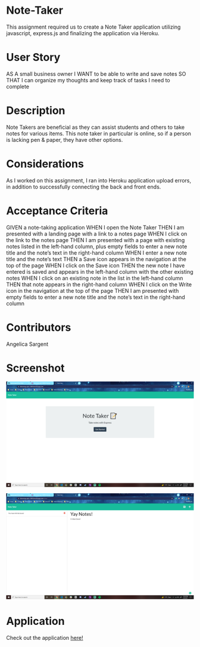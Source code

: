# Note-Taker

This assignment required us to create a Note Taker application utilizing javascript, express.js and finalizing the application via Heroku.

# User Story

AS A small business owner
I WANT to be able to write and save notes
SO THAT I can organize my thoughts and keep track of tasks I need to complete

# Description

Note Takers are beneficial as they can assist students and others to take notes for various items. This note taker in particular is online, so if a person is lacking pen & paper, they have other options.

# Considerations

As I worked on this assignment, I ran into Heroku application upload errors, in addition to successfully connecting the back and front ends.

# Acceptance Criteria

GIVEN a note-taking application
WHEN I open the Note Taker
THEN I am presented with a landing page with a link to a notes page
WHEN I click on the link to the notes page
THEN I am presented with a page with existing notes listed in the left-hand column, plus empty fields to enter a new note title and the note’s text in the right-hand column
WHEN I enter a new note title and the note’s text
THEN a Save icon appears in the navigation at the top of the page
WHEN I click on the Save icon
THEN the new note I have entered is saved and appears in the left-hand column with the other existing notes
WHEN I click on an existing note in the list in the left-hand column
THEN that note appears in the right-hand column
WHEN I click on the Write icon in the navigation at the top of the page
THEN I am presented with empty fields to enter a new note title and the note’s text in the right-hand column

# Contributors

Angelica Sargent

# Screenshot

![Screenshot](assets/images/notetaker1.png)

![Screenshot](assets/images/notetaker2.png)

# Application

Check out the application [here!](https://dashboard.heroku.com/apps/blooming-spire-30859)